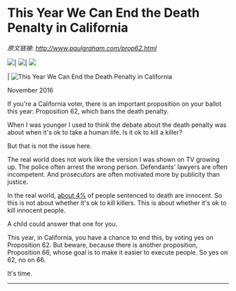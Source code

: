 # This Year We Can End the Death Penalty in California

_原文链接: <http://www.paulgraham.com/prop62.html>_

![](https://s.turbifycdn.com/aah/paulgraham/essays-5.gif)| ![](https://sep.turbifycdn.com/ca/Img/trans_1x1.gif)| [![](https://s.turbifycdn.com/aah/paulgraham/essays-6.gif)](index.html)  
  
| ![This Year We Can End the Death Penalty in California](https://s.turbifycdn.com/aah/paulgraham/this-year-we-can-end-the-death-penalty-in-california-4.gif)  
  
November 2016  
  
If you're a California voter, there is an important proposition on your ballot this year: Proposition 62, which bans the death penalty.  
  
When I was younger I used to think the debate about the death penalty was about when it's ok to take a human life. Is it ok to kill a killer?  
  
But that is not the issue here.  
  
The real world does not work like the version I was shown on TV growing up. The police often arrest the wrong person. Defendants' lawyers are often incompetent. And prosecutors are often motivated more by publicity than justice.  
  
In the real world, [about 4%](http://time.com/79572/more-innocent-people-on-death-row-than-estimated-study/) of people sentenced to death are innocent. So this is not about whether it's ok to kill killers. This is about whether it's ok to kill innocent people.  
  
A child could answer that one for you.  
  
This year, in California, you have a chance to end this, by voting yes on Proposition 62. But beware, because there is another proposition, Proposition 66, whose goal is to make it easier to execute people. So yes on 62, no on 66.  
  
It's time.  
  
  
---
